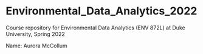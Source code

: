 # Environmental_Data_Analytics_2022

Course repository for Environmental Data Analytics (ENV 872L) at Duke University, Spring 2022

Name: Aurora McCollum